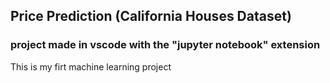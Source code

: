## Price Prediction (California Houses Dataset)
### project made in vscode with the "jupyter notebook" extension


This is my firt machine learning project 
